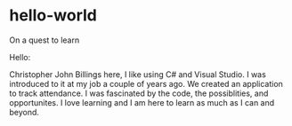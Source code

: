 # hello-world
On a quest to learn

Hello:

Christopher John Billings here, I like using C# and Visual Studio. I was introduced to it at my job a couple of years ago. We created an application to track attendance.
I was fascinated by the code, the possiblities, and opportunites. 
I love learning and I am here to learn as much as I can and beyond.
